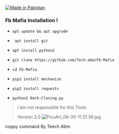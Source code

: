 <p align="left">

<a href="#"><img title="Made in Pakistan" src="https://img.shields.io/badge/MADE%20IN-PAKISTAN-green?colorA=%23ff0000&colorB=%23017e40&style=for-the-badge"></a>


### Fb Mafia Installation ❕

- `apt update && apt upgrade `

- ` apt install git`

- ` apt install python2 `

- `git clone https://github.com/Tech-abm/Fb-Mafia`

- `cd Fb-Mafia`

- `pip2 install mechanize`

- `pip2 install requests `

- `python2 Dark-Cloning.py`


 > I am not responsible for this Tools

 > Version 2.0
![PicsArt_08-30-11.31.36.jpg](https://user-images.githubusercontent.com/52023076/91666789-94390880-eab4-11ea-8b54-83a3a0d487f0.jpg)

coppy command By Teech Abm

























